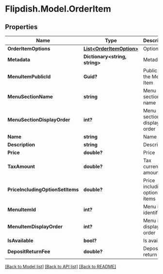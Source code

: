 # Flipdish.Model.OrderItem
## Properties

Name | Type | Description | Notes
------------ | ------------- | ------------- | -------------
**OrderItemOptions** | [**List&lt;OrderItemOption&gt;**](OrderItemOption.md) | Option list | [optional] 
**Metadata** | **Dictionary&lt;string, string&gt;** | Metadata | [optional] 
**MenuItemPublicId** | **Guid?** | Public id of the Menu Item | [optional] 
**MenuSectionName** | **string** | Menu section name | [optional] 
**MenuSectionDisplayOrder** | **int?** | Menu section display order | [optional] 
**Name** | **string** | Name | [optional] 
**Description** | **string** | Description | [optional] 
**Price** | **double?** | Price | [optional] 
**TaxAmount** | **double?** | Tax currency amount | [optional] 
**PriceIncludingOptionSetItems** | **double?** | Price including option set items | [optional] 
**MenuItemId** | **int?** | Menu item identifier | [optional] 
**MenuItemDisplayOrder** | **int?** | Menu item display order | [optional] 
**IsAvailable** | **bool?** | Is available | [optional] 
**DepositReturnFee** | **double?** | Deposit return fee | [optional] 

[[Back to Model list]](../README.md#documentation-for-models) [[Back to API list]](../README.md#documentation-for-api-endpoints) [[Back to README]](../README.md)

